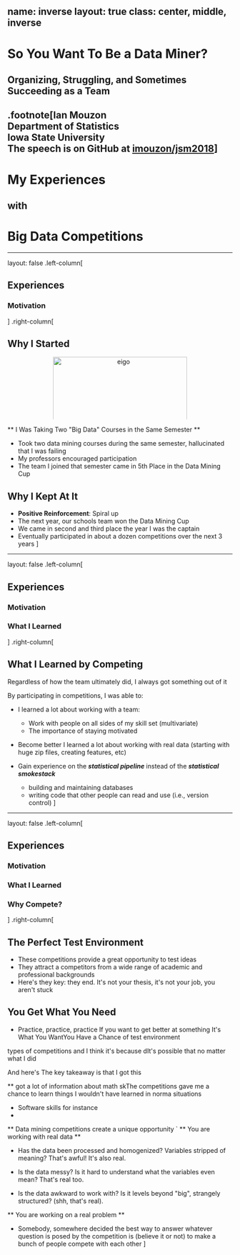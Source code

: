 name: inverse
layout: true
class: center, middle, inverse
---
# So You Want To Be a Data Miner?
## Organizing, Struggling, and Sometimes Succeeding as a Team

.footnote[Ian Mouzon <br> Department of Statistics <br> Iowa State University <br> The speech is on GitHub at [imouzon/jsm2018](https://github.com/imouzon/jsm2018)]
---
# My Experiences 
## with
# Big Data Competitions
---


layout: false
.left-column[
  ## Experiences
  ### Motivation
]
.right-column[

## Why I Started

<center style='height: 140px; overflow: hidden;'>
   <img src="./figs/asobi-asobase-exam.jpg" alt="eigo" height="300" >
</center>

** I Was Taking Two "Big Data" Courses in the Same Semester **
- Took two data mining courses during the same semester, hallucinated that I was failing
- My professors encouraged participation
- The team I joined that semester came in 5th Place in the Data Mining Cup 

## Why I Kept At It
- **Positive Reinforcement**: Spiral up
- The next year, our schools team won the Data Mining Cup
- We came in second and third place the year I was the captain
- Eventually participated in about a dozen competitions over the next 3 years
]


---
layout: false
.left-column[
## Experiences
### Motivation
### What I Learned
]
.right-column[
## What I Learned by Competing
Regardless of how the team ultimately did, I always got something out of it

By participating in competitions, I was able to:

- I learned a lot about working with a team:
  - Work with people on all sides of my skill set (multivariate)
  - The importance of staying motivated 

- Become better I learned a lot about working with real data (starting with huge zip files, creating features, etc)

- Gain experience on the **_statistical pipeline_** instead of the **_statistical smokestack_**
  - building and maintaining databases
  - writing code that other people can read and use (i.e., version control)
]


---
layout: false
.left-column[
  ## Experiences
  ### Motivation
  ### What I Learned
  ### Why Compete?
]
.right-column[
## The Perfect Test Environment
- These competitions provide a great opportunity to test ideas
- They attract a competitors from a wide range of academic and professional backgrounds
- Here's they key: they end. It's not your thesis, it's not your job, you aren't stuck

## You Get What You Need
- Practice, practice, practice
If you want to get better at something 
It's What You WantYou Have a Chance
of test environment 

types of competitions and I think it's because dIt's possible that no matter what I did

And here's The key takeaway is that I got this 

**
got a lot of information about math skThe competitions gave me a chance to learn things I wouldn't have learned in norma situations
- Software skills for instance
- 

** 
Data mining competitions create a unique opportunity 
`
** You are working with real data **

-  Has the data been processed and homogenized? Variables stripped of meaning? That's awful! It's also real.

-  Is the data messy? Is it hard to understand what the variables even mean? That's real too.

-  Is the data awkward to work with? Is it levels beyond "big", strangely structured? (shh, that's real).

** You are working on a real problem **

-  Somebody, somewhere decided the best way to answer whatever question is posed by the competition is (believe it or not) to make a bunch of people compete with each other
]
